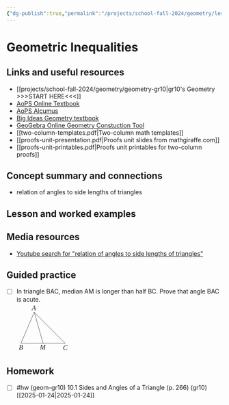 ```yaml
---
{"dg-publish":true,"permalink":"/projects/school-fall-2024/geometry/lessons/10-1-geometric-inequalities/"}
---
```



#  Geometric Inequalities

## Links and useful resources 

- [[projects/school-fall-2024/geometry/geometry-gr10\|gr10's Geometry >>>START HERE<<<]]
- [AoPS Online Textbook](https://artofproblemsolving.com/ebooks/intro-geometry-ebook/c0toc)
- [AoPS Alcumus](https://artofproblemsolving.com/teacher/students)
- [Big Ideas Geometry textbook](https://bim.easyaccessmaterials.com/?level=12)
- [GeoGebra Online Geometry Constuction Tool](https://www.geogebra.org/geometry?lang=en/)
- [[two-column-templates.pdf|Two-column math templates]]
- [[proofs-unit-presentation.pdf|Proofs unit slides from mathgiraffe.com]]
- [[proofs-unit-printables.pdf|Proofs unit printables for two-column proofs]]



## Concept summary and connections


- relation of angles to side lengths of triangles 

## Lesson and worked examples



## Media resources

- [Youtube search for "relation of angles to side lengths of triangles"](https://www.youtube.com/results?search_query=relation%20of%20angles%20to%20side%20lengths%20of%20triangles) 

## Guided practice


- [ ] In triangle BAC, median AM is longer than half BC. Prove that angle BAC is acute.  
<svg viewBox="0 0 124.99999999999999 114.93749999999999" preserveAspectRatio="xMinYMin meet" data-src="chap14diag-9" xmlns:dc="http://purl.org/dc/elements/1.1/" xmlns:cc="http://creativecommons.org/ns#" xmlns:rdf="http://www.w3.org/1999/02/22-rdf-syntax-ns#" xmlns:svg="http://www.w3.org/2000/svg" xmlns="http://www.w3.org/2000/svg" xmlns:inkscape="http://www.inkscape.org/namespaces/inkscape" version="1.1" width="124.99999999999999" height="114.93749999999999"  xml:space="preserve"><metadata ><rdf:RDF><cc:Work rdf:about=""><dc:format>image/svg+xml</dc:format><dc:type rdf:resource="http://purl.org/dc/dcmitype/StillImage" /></cc:Work></rdf:RDF></metadata><defs ><clipPath id="chap14diag-9-clipPath18"><path d="M 0,0 80,0 80,73 0,73 0,0 z"  /></clipPath></defs><g transform="translate(5,5)"><g transform="scale(1.15)"><g transform="matrix(1.25,0,0,-1.25,0,91.25)" ><g ><g ><g clip-path="url(#chap14diag-9-clipPath18)" ><g transform="translate(0,73)" ><g transform="translate(25,-62)" ><path d="M 14.39978,0 0,50.39978 -21.60022,0 l 72,0 L 0,50.39978"  style="fill:none;stroke:currentColor;stroke-width:0.5;stroke-linecap:round;stroke-linejoin:round;stroke-miterlimit:10;stroke-opacity:1;stroke-dasharray:none" /><g transform="translate(0,73)" ><text transform="matrix(1,0,0,-1,46.7616,-83.7073)" ><tspan x="0" y="0"  style="font-size:10.90909958px;font-variant:normal;writing-mode:lr-tb;fill:currentColor;fill-opacity:1;fill-rule:nonzero;stroke:none;font-family:STIX;font-style:italic">C</tspan><tspan x="-71.694504" y="-0.20190001"  style="font-size:10.90909958px;font-variant:normal;writing-mode:lr-tb;fill:currentColor;fill-opacity:1;fill-rule:nonzero;stroke:none;font-family:STIX;font-style:italic">B</tspan><tspan x="-50.699699" y="-64.178001"  style="font-size:10.90909958px;font-variant:normal;writing-mode:lr-tb;fill:currentColor;fill-opacity:1;fill-rule:nonzero;stroke:none;font-family:STIX;font-style:italic">A</tspan><tspan x="-37.510899" y="-0.20190001"  style="font-size:10.90909958px;font-variant:normal;writing-mode:lr-tb;fill:currentColor;fill-opacity:1;fill-rule:nonzero;stroke:none;font-family:STIX;font-style:italic">M</tspan></text> </g></g></g></g></g></g></g></g></g></svg>

## Homework


- [ ] #hw (geom-gr10) 10.1 Sides and Angles of a Triangle  (p. 266) (gr10) [[2025-01-24\|2025-01-24]] 


